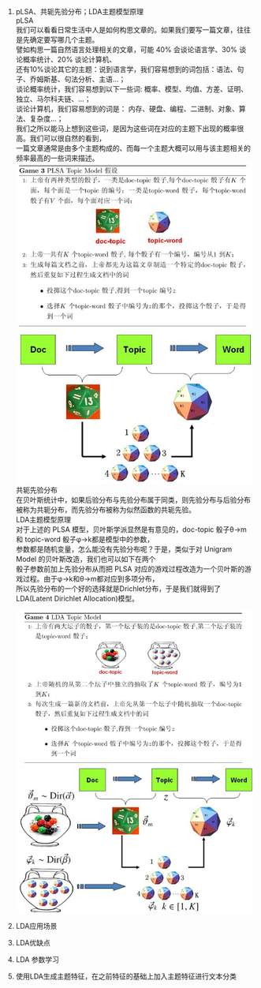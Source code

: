 1. pLSA、共轭先验分布；LDA主题模型原理    
    pLSA  
    我们可以看看日常生活中人是如何构思文章的。如果我们要写一篇文章，往往是先确定要写哪几个主题。  
    譬如构思一篇自然语言处理相关的文章，可能 40\% 会谈论语言学、30\% 谈论概率统计、20\% 谈论计算机、  
    还有10\%谈论其它的主题：说到语言学，我们容易想到的词包括：语法、句子、乔姆斯基、句法分析、主语…；  
    谈论概率统计，我们容易想到以下一些词: 概率、模型、均值、方差、证明、独立、马尔科夫链、…；  
    谈论计算机，我们容易想到的词是： 内存、硬盘、编程、二进制、对象、算法、复杂度…；  
    我们之所以能马上想到这些词，是因为这些词在对应的主题下出现的概率很高。我们可以很自然的看到，  
    一篇文章通常是由多个主题构成的、而每一个主题大概可以用与该主题相关的频率最高的一些词来描述。  
    ![img](https://github.com/lbj000/nlp/blob/master/game-plsa.jpg)  
    ![img](https://github.com/lbj000/nlp/blob/master/plsa-doc-topic-word.jpg)  
    共轭先验分布  
    在贝叶斯统计中，如果后验分布与先验分布属于同类，则先验分布与后验分布被称为共轭分布，而先验分布被称为似然函数的共轭先验。  
    LDA主题模型原理  
    对于上述的 PLSA 模型，贝叶斯学派显然是有意见的，doc-topic 骰子θ→m和 topic-word 骰子φ→k都是模型中的参数，  
    参数都是随机变量，怎么能没有先验分布呢？于是，类似于对 Unigram Model 的贝叶斯改造，我们也可以如下在两个  
    骰子参数前加上先验分布从而把 PLSA 对应的游戏过程改造为一个贝叶斯的游戏过程。由于φ→k和θ→m都对应到多项分布，  
    所以先验分布的一个好的选择就是Drichlet分布，于是我们就得到了 LDA(Latent Dirichlet Allocation)模型。  
    
    ![img](https://github.com/lbj000/nlp/blob/master/game-lda-1.jpg)  
    ![img](https://github.com/lbj000/nlp/blob/master/lda-dice.jpg)  
2. LDA应用场景   
3. LDA优缺点   
4. LDA 参数学习   
5. 使用LDA生成主题特征，在之前特征的基础上加入主题特征进行文本分类  
